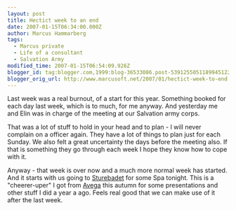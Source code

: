 ```yaml
---
layout: post
title: Hectict week to an end
date: 2007-01-15T06:34:00.000Z
author: Marcus Hammarberg
tags:
  - Marcus private
  - Life of a consultant
  - Salvation Army
modified_time: 2007-01-15T06:54:09.926Z
blogger_id: tag:blogger.com,1999:blog-36533086.post-5391255051189945122
blogger_orig_url: http://www.marcusoft.net/2007/01/hectict-week-to-end.html
---
```


Last week was a real burnout, of a start for this year. Something booked for each day last week, which is to much, for me anyway. And yesterday me and Elin was in charge of the meeting at our Salvation army corps.

That was a lot of stuff to hold in your head and to plan - I will never complain on a officer again. They have a lot of things to plan just for each Sunday. We also felt a great uncertainty the days before the meeting also. If that is something they go through each week I hope they know how to cope with it.

Anyway - that week is over now and a much more normal week has started. And it starts with us going to [Sturebadet](http://www.sturebadet.se/) for some Spa tonight. This is a "cheerer-uper" I got from [Avega](http://www.avega.se/) this autumn for some presentations and other stuff I did a year a ago. Feels real good that we can make use of it after the last week.
